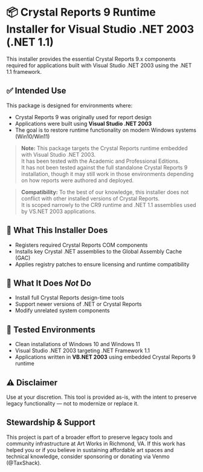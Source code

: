 # 📦 Crystal Reports 9 Runtime Installer for Visual Studio .NET 2003 (.NET 1.1)

This installer provides the essential Crystal Reports 9.x components required for applications built with Visual Studio .NET 2003 using the .NET 1.1 framework.

## ✅ Intended Use

This package is designed for environments where:
- Crystal Reports 9 was originally used for report design  
- Applications were built using **Visual Studio .NET 2003** 
- The goal is to restore runtime functionality on modern Windows systems (Win10/Win11)

> **Note:** This package targets the Crystal Reports runtime embedded with Visual Studio .NET 2003.  
> It has been tested with the Academic and Professional Editions.  
> It has not been tested against the full standalone Crystal Reports 9 installation, though it may still work in those environments depending on how reports were authored and deployed.

> **Compatibility:** To the best of our knowledge, this installer does not conflict with other installed versions of Crystal Reports.  
> It is scoped narrowly to the CR9 runtime and .NET 1.1 assemblies used by VS.NET 2003 applications.

## 🔧 What This Installer Does

- Registers required Crystal Reports COM components  
- Installs key Crystal .NET assemblies to the Global Assembly Cache (GAC)  
- Applies registry patches to ensure licensing and runtime compatibility  

## 🚫 What It Does *Not* Do

- Install full Crystal Reports design-time tools  
- Support newer versions of .NET or Crystal Reports  
- Modify unrelated system components  

## 🧪 Tested Environments

- Clean installations of Windows 10 and Windows 11  
- Visual Studio .NET 2003 targeting .NET Framework 1.1  
- Applications written in **VB.NET 2003** using embedded Crystal Reports 9 runtime

## ⚠️ Disclaimer

Use at your discretion. This tool is provided as-is, with the intent to preserve legacy functionality — not to modernize or replace it.

## Stewardship & Support

This project is part of a broader effort to preserve legacy tools and community infrastructure at Art Works in Richmond, VA. If this work has helped you or if you believe in sustaining affordable art spaces and technical knowledge, consider sponsoring or donating via Venmo (@TaxShack).
